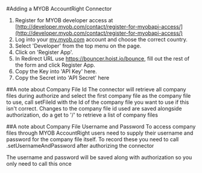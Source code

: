 #Adding a MYOB AccountRight Connector
1. Register for MYOB developer access at [http://developer.myob.com/contact/register-for-myobapi-access/](http://developer.myob.com/contact/register-for-myobapi-access/) 
2. Log into your [my.myob.com](https://my.myob.com) account and choose the correct country.
2. Select 'Developer' from the top menu on the page.
3. Click on 'Register App'.
4. In Redirect URL use https://bouncer.hoist.io/bounce, fill out the rest of the form and click Register App.
5. Copy the Key into 'API Key' here.
6. Copy the Secret into 'API Secret' here

##A note about Company File Id
The connector will retrieve all company files during authorize and select the first company file as the company file to use, call setFileId with the Id of the company file you want to use if this isn't correct. Changes to the company file id used are saved alongside authorization, do a get to '/' to retrieve a list of company files

##A note about Company File Username and Password
To access company files through MYOB AccountRight users need to supply their username and password for the company file itself. To record these you need to call .setUsernameAndPassword after authorizing the connector

The username and password will be saved along with authorization so you only need to call this once

